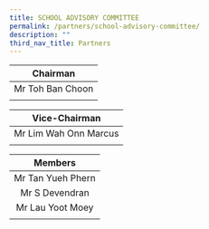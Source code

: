 ```yaml
---
title: SCHOOL ADVISORY COMMITTEE
permalink: /partners/school-advisory-committee/
description: ""
third_nav_title: Partners
---
```



| **Chairman** |
| :--------: |
| Mr Toh Ban Choon |
| |

| **Vice-Chairman** |
| :--------: |
| Mr Lim Wah Onn Marcus |
| |

| **Members** |
| :--------: |
| Mr Tan Yueh Phern |
| Mr S Devendran |
| Mr Lau Yoot Moey |
| |